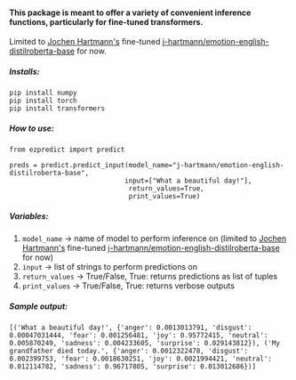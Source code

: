 #### This package is meant to offer a variety of convenient inference functions, particularly for fine-tuned transformers.

Limited to [Jochen Hartmann's](https://github.com/j-hartmann) fine-tuned [j-hartmann/emotion-english-distilroberta-base](https://huggingface.co/j-hartmann/emotion-english-distilroberta-base) for now.


##### Installs:
```
pip install numpy
pip install torch
pip install transformers
```

##### How to use:

```
from ezpredict import predict

preds = predict.predict_input(model_name="j-hartmann/emotion-english-distilroberta-base",
                             input=["What a beautiful day!"],
                              return_values=True,
                              print_values=True)
``` 
                        
               
                
                
##### Variables: 
 1. `model_name` -> name of model to perform inference on (limited to [Jochen Hartmann's](https://github.com/j-hartmann) fine-tuned [j-hartmann/emotion-english-distilroberta-base](https://huggingface.co/j-hartmann/emotion-english-distilroberta-base) for now)
 2. `input` -> list of strings to perform predictions on
 3. `return_values` -> True/False, True: returns predictions as list of tuples 
 4. `print_values` -> True/False,  True: returns verbose outputs
 
 
##### Sample output:
`[('What a beautiful day!', {'anger': 0.0013013791, 'disgust': 0.00047031444, 'fear': 0.001256481, 'joy': 0.95772415, 'neutral': 0.005870249, 'sadness': 0.004233605, 'surprise': 0.029143812}), ('My grandfather died today.', {'anger': 0.0012322478, 'disgust': 0.002399753, 'fear': 0.0018630251, 'joy': 0.0021994421, 'neutral': 0.012114782, 'sadness': 0.96717805, 'surprise': 0.013012686})]`



